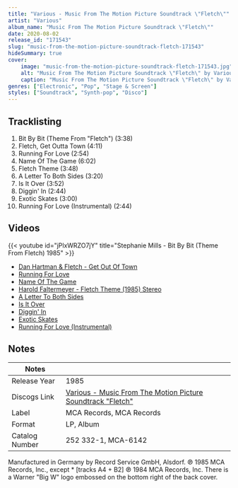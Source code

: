 ```yaml
---
title: "Various - Music From The Motion Picture Soundtrack \"Fletch\""
artist: "Various"
album_name: "Music From The Motion Picture Soundtrack \"Fletch\""
date: 2020-08-02
release_id: "171543"
slug: "music-from-the-motion-picture-soundtrack-fletch-171543"
hideSummary: true
cover:
    image: "music-from-the-motion-picture-soundtrack-fletch-171543.jpg"
    alt: "Music From The Motion Picture Soundtrack \"Fletch\" by Various"
    caption: "Music From The Motion Picture Soundtrack \"Fletch\" by Various"
genres: ["Electronic", "Pop", "Stage & Screen"]
styles: ["Soundtrack", "Synth-pop", "Disco"]
---
```


## Tracklisting
1. Bit By Bit (Theme From "Fletch") (3:38)
2. Fletch, Get Outta Town (4:11)
3. Running For Love (2:54)
4. Name Of The Game (6:02)
5. Fletch Theme (3:48)
6. A Letter To Both Sides (3:20)
7. Is It Over (3:52)
8. Diggin' In (2:44)
9. Exotic Skates (3:00)
10. Running For Love (Instrumental) (2:44)

## Videos
{{< youtube id="jPlxWRZO7jY" title="Stephanie Mills - Bit By Bit (Theme From Fletch) 1985" >}}
- [Dan Hartman & Fletch - Get Out Of Town](https://www.youtube.com/watch?v=aGGidnZtQUE)
- [Running For Love](https://www.youtube.com/watch?v=tpjftJM8kr4)
- [Name Of The Game](https://www.youtube.com/watch?v=5AnyNDp6rkM)
- [Harold Faltermeyer - Fletch Theme (1985)  Stereo](https://www.youtube.com/watch?v=bNtQr57_QTI)
- [A Letter To Both Sides](https://www.youtube.com/watch?v=yJ4AsZElvHY)
- [Is It Over](https://www.youtube.com/watch?v=zW83yGd9uDg)
- [Diggin' In](https://www.youtube.com/watch?v=dXHT3_GKVuE)
- [Exotic Skates](https://www.youtube.com/watch?v=aIlWY_tk53s)
- [Running For Love (Instrumental)](https://www.youtube.com/watch?v=HC2-slEyuVk)


## Notes

| Notes          |             |
| ---------------| ----------- |
| Release Year   | 1985 |
| Discogs Link   | [Various - Music From The Motion Picture Soundtrack \"Fletch\"](https://www.discogs.com/release/171543-Various-Music-From-The-Motion-Picture-Soundtrack-Fletch) |
| Label          | MCA Records, MCA Records |
| Format         | LP, Album |
| Catalog Number | 252 332-1, MCA-6142 |

Manufactured in Germany by Record Service GmbH, Alsdorf.  ℗ 1985 MCA Records, Inc., except * [tracks A4 + B2] ℗ 1984 MCA Records, Inc.  There is a Warner "Big W" logo embossed on the bottom right of the back cover.

